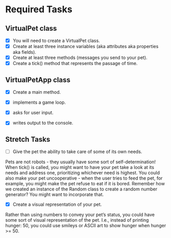 # Required Tasks
## VirtualPet class
- [x] You will need to create a VirtualPet class.
- [x] Create at least three instance variables (aka attributes aka properties aka fields).
- [x] Create at least three methods (messages you send to your pet).
- [x] Create a tick() method that represents the passage of time.
## VirtualPetApp class
- [x] Create a main method.
- [x] implements a game loop.
- [x] asks for user input.
- [x] writes output to the console.


## Stretch Tasks
- [ ] Give the pet the ability to take care of some of its own needs.

Pets are not robots - they usually have some sort of self-determination! When tick() is called, you might want to have your pet take a look at its needs and address one, prioritizing whichever need is highest. You could also make your pet uncooperative - when the user tries to feed the pet, for example, you might make the pet refuse to eat if it is bored. Remember how we created an instance of the Random class to create a random number generator? You might want to incorporate that.

- [x] Create a visual representation of your pet.

Rather than using numbers to convey your pet’s status, you could have some sort of visual representation of the pet. I.e., instead of printing hunger: 50, you could use smileys or ASCII art to show hunger when hunger >= 50.
